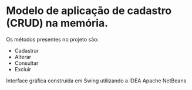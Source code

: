# Modelo de aplicação de cadastro (CRUD) na memória.

Os métodos presentes no projeto são:

- Cadastrar
- Alterar
- Consultar 
- Excluir

Interface gráfica construída em Swing utilizando a IDEA Apache NetBeans

